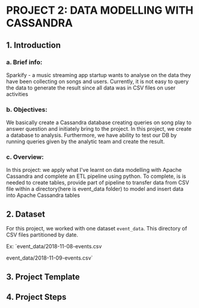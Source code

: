 # PROJECT 2: DATA MODELLING WITH CASSANDRA

## 1. Introduction
### a. Brief info:
Sparkify - a music streaming app startup wants to analyse on the data they have been collecting on songs and users. Currently, it is not easy to query the data to generate the result since all data was in CSV files on user activities

### b. Objectives:
We basically create a Cassandra database creating queries on song play to answer question and initiately bring to the project. In this project, we create a database to analysis. Furthermore, we have ability to test our DB by running queries given by the analytic team and create the result.

### c. Overview:
In this project: we apply what I've learnt on data modelling with Apache Cassandra and complete an ETL pipeline using python. To complete, is is needed to create tables, provide part of pipeline to transfer data from CSV file within a directory(here is event_data folder) to model and insert data into Apache Cassandra tables

## 2. Dataset
For this project, we worked with one dataset `event_data`. This directory of CSV files partitioned by date.

Ex:
`event_data/2018-11-08-events.csv

event_data/2018-11-09-events.csv`

## 3. Project Template
## 4. Project Steps

